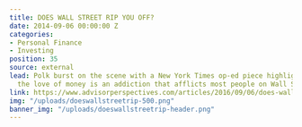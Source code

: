 ```yaml
---
title: DOES WALL STREET RIP YOU OFF?
date: 2014-09-06 00:00:00 Z
categories:
- Personal Finance
- Investing
position: 35
source: external
lead: Polk burst on the scene with a New York Times op-ed piece highlighting that
  the love of money is an addiction that afflicts most people on Wall Street.
link: https://www.advisorperspectives.com/articles/2016/09/06/does-wall-street-rip-off-your-clients
img: "/uploads/doeswallstreetrip-500.png"
banner_img: "/uploads/doeswallstreetrip-header.png"
---
```


